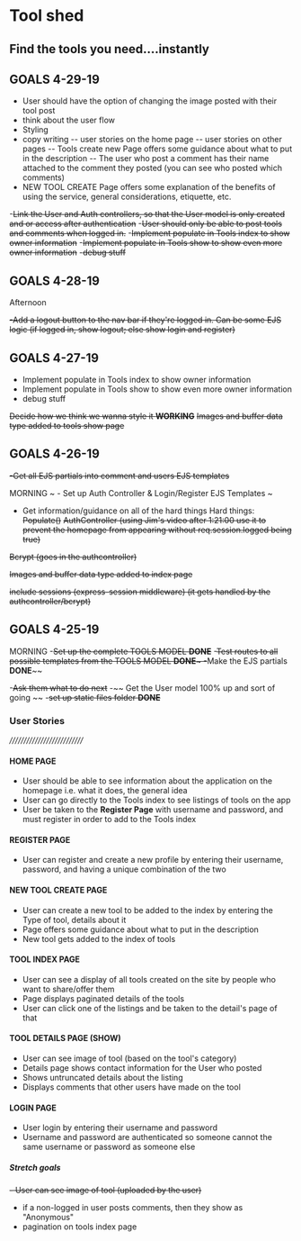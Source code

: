 # Tool shed
## Find the tools you need....instantly


## GOALS 4-29-19

- User should have the option of changing the image posted with their tool post
- think about the user flow 
- Styling
- copy writing
-- user stories on the home page
-- user stories on other pages
-- Tools create new Page offers some guidance about what to put in the description
-- The user who post a comment has their name attached to the comment they posted (you can see who posted which comments)
- NEW TOOL CREATE Page offers some explanation of the benefits of using the service, general considerations, etiquette, etc.


-~~Link the User and Auth controllers, so that the User model is only created and or access after authentication~~
-~~User should only be able to post tools and comments when logged in.~~
-~~Implement populate in Tools index to show owner information~~
-~~Implement populate in Tools show to show even more owner information~~
-~~debug stuff~~


## GOALS 4-28-19

Afternoon

~~-Add a logout button to the nav bar if they're logged in. Can be some EJS logic (if logged in, show logout; else show login and register)~~

## GOALS 4-27-19

- Implement populate in Tools index to show owner information
- Implement populate in Tools show to show even more owner information
- debug stuff 

~~Decide how we think we wanna style it **WORKING**~~
~~Images and buffer data type added to tools show page~~

## GOALS 4-26-19 


~~-Get all EJS partials into comment and users EJS templates~~

MORNING 
~ - Set up Auth Controller & Login/Register EJS Templates ~
 
- Get information/guidance on all of the hard things 
Hard things:
~~Populate()~~
~~AuthController (using Jim's video after 1:21:00 use it to prevent the homepage from appearing without req.session.logged being true)~~ 

~~Bcrypt (goes in the authcontroller)~~ 

~~Images and buffer data type added to index page~~

~~include sessions (express-session middleware) (it gets handled by the authcontroller/bcrypt)~~

## GOALS 4-25-19 

MORNING
-~~Set up the complete TOOLS MODEL **DONE**~~
-~~Test routes to all possible templates from the TOOLS MODEL **DONE**~
-~~Make the EJS partials **DONE**~~


-~~Ask them what to do next~~
-~~ Get the User model 100% up and sort of going ~~
-~~set up static files folder **DONE**~~





### User Stories
*//////////////////////////*

#### HOME PAGE
- User should be able to see information about the application on the homepage i.e. what it does, the general idea
- User can go directly to the Tools index to see listings of tools on the app 
- User be taken to the **Register Page** with username and password, and must register in order to add to the Tools index

#### REGISTER PAGE
- User can register and create a new profile by entering their username, password, and having a unique combination of the two

#### NEW TOOL CREATE PAGE
- User can create a new tool to be added to the index by entering the Type of tool, details about it
- Page offers some guidance about what to put in the description
- New tool gets added to the index of tools

#### TOOL INDEX PAGE 
- User can see a display of all tools created on the site by people who want to share/offer them
- Page displays paginated details of the tools
- User can click one of the listings and be taken to the detail's page of that

#### TOOL DETAILS PAGE (SHOW)
- User can see image of tool (based on the tool's category)
- Details page shows contact information for the User who posted
- Shows untruncated details about the listing
- Displays comments that other users have made on the tool 

#### LOGIN PAGE
- User login by entering their username and password
- Username and password are authenticated so someone cannot the same username or password as someone else 




##### Stretch goals
~~- User can see image of tool (uploaded by the user)~~
- if a non-logged in user posts comments, then they show as "Anonymous"
- pagination on tools index page 